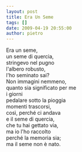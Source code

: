 ```yaml
---
layout: post
title: Era Un Seme
tags: []
date: 2009-04-19 20:55:00
author: pietro
---
```

Era un seme,<br/>un seme di quercia,<br/>stringevo nel pugno<br/>l'albero robusto,<br/>l'ho seminato sai?<br/>Non immagini nemmeno,<br/>quanto sia significato per me<br/>i giorni<br/>pedalare sotto la pioggia<br/>momenti trascorsi,<br/>così, perché ci andava<br/>e il seme di quercia,<br/>che tu hai gettato via,<br/>ma io l'ho raccolto<br/>perché la memoria sia;<br/>ma il seme non è nato.
